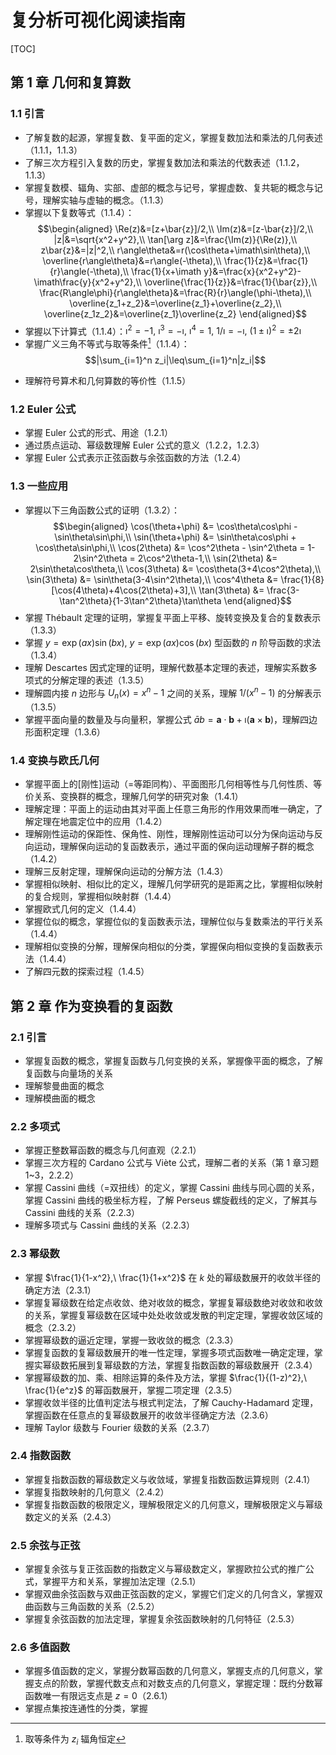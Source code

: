 # 复分析可视化阅读指南

[TOC]

## 第 1 章 几何和复算数

### 1.1 引言

- 了解复数的起源，掌握复数、复平面的定义，掌握复数加法和乘法的几何表述（1.1.1，1.1.3）
- 了解三次方程引入复数的历史，掌握复数加法和乘法的代数表述（1.1.2，1.1.3）
- 掌握复数模、辐角、实部、虚部的概念与记号，掌握虚数、复共轭的概念与记号，理解实轴与虚轴的概念。（1.1.3）
- 掌握以下复数等式（1.1.4）：$$\begin{aligned}
\Re(z)&=[z+\bar{z}]/2,\\
\Im(z)&=[z-\bar{z}]/2,\\
|z|&=\sqrt{x^2+y^2},\\
\tan[\arg z]&=\frac{\Im(z)}{\Re(z)},\\
z\bar{z}&=|z|^2,\\
r\angle\theta&=r(\cos\theta+\imath\sin\theta),\\
\overline{r\angle\theta}&=r\angle(-\theta),\\
\frac{1}{z}&=\frac{1}{r}\angle(-\theta),\\
\frac{1}{x+\imath y}&=\frac{x}{x^2+y^2}-\imath\frac{y}{x^2+y^2},\\
\overline{\frac{1}{z}}&=\frac{1}{\bar{z}},\\
\frac{R\angle\phi}{r\angle\theta}&=\frac{R}{r}\angle(\phi-\theta),\\
\overline{z_1+z_2}&=\overline{z_1}+\overline{z_2},\\
\overline{z_1z_2}&=\overline{z_1}\overline{z_2}
\end{aligned}$$
- 掌握以下计算式（1.1.4）：$\imath^2=-1,\ \imath^3=-\imath,\ \imath^4=1,\ 1/\imath=-\imath,\ (1\pm\imath)^2=\pm2\imath$
- 掌握广义三角不等式与取等条件[^1]（1.1.4）：$$|\sum_{i=1}^n z_i|\leq\sum_{i=1}^n|z_i|$$

[^1]: 取等条件为 $z_i$ 辐角恒定

- 理解符号算术和几何算数的等价性（1.1.5）

### 1.2 Euler 公式

- 掌握 Euler 公式的形式、用途（1.2.1）
- 通过质点运动、幂级数理解 Euler 公式的意义（1.2.2，1.2.3）
- 掌握 Euler 公式表示正弦函数与余弦函数的方法（1.2.4）

### 1.3 一些应用

- 掌握以下三角函数公式的证明（1.3.2）：$$\begin{aligned}
    \cos(\theta+\phi) &= \cos\theta\cos\phi - \sin\theta\sin\phi,\\
    \sin(\theta+\phi) &= \sin\theta\cos\phi + \cos\theta\sin\phi,\\
    \cos(2\theta) &= \cos^2\theta - \sin^2\theta = 1-2\sin^2\theta = 2\cos^2\theta-1,\\
    \sin(2\theta) &= 2\sin\theta\cos\theta,\\
    \cos(3\theta) &= \cos\theta(3+4\cos^2\theta),\\
    \sin(3\theta) &= \sin\theta(3-4\sin^2\theta),\\
    \cos^4\theta &= \frac{1}{8}[\cos(4\theta)+4\cos(2\theta)+3],\\
    \tan(3\theta) &= \frac{3-\tan^2\theta}{1-3\tan^2\theta}\tan\theta
\end{aligned}$$
- 掌握 Thébault 定理的证明，掌握复平面上平移、旋转变换及复合的复数表示（1.3.3）
- 掌握 $y=\exp(ax)\sin(bx),\ y=\exp(ax)\cos(bx)$ 型函数的 $n$ 阶导函数的求法（1.3.4）
- 理解 Descartes 因式定理的证明，理解代数基本定理的表述，理解实系数多项式的分解定理的表述（1.3.5）
- 理解圆内接 $n$ 边形与 $U_n(x) = x^n-1$ 之间的关系，理解 $1/(x^n-1)$ 的分解表示（1.3.5）
- 掌握平面向量的数量及与向量积，掌握公式 $\bar{a}b=\pmb{a}\cdot\pmb{b}+\imath(\pmb{a}\times\pmb{b})$，理解四边形面积定理（1.3.6）

### 1.4 变换与欧氏几何

- 掌握平面上的[刚性]运动（=等距同构）、平面图形几何相等性与几何性质、等价关系、变换群的概念，理解几何学的研究对象（1.4.1）
- 理解定理：平面上的运动由其对平面上任意三角形的作用效果而唯一确定，了解定理在地震定位中的应用（1.4.2）
- 理解刚性运动的保距性、保角性、刚性，理解刚性运动可以分为保向运动与反向运动，理解保向运动的复函数表示，通过平面的保向运动理解子群的概念（1.4.2）
- 理解三反射定理，理解保向运动的分解方法（1.4.3）
- 掌握相似映射、相似比的定义，理解几何学研究的是距离之比，掌握相似映射的复合规则，掌握相似映射群（1.4.4）
- 掌握欧式几何的定义（1.4.4）
- 掌握位似的概念，掌握位似的复函数表示法，理解位似与复数乘法的平行关系（1.4.4）
- 理解相似变换的分解，理解保向相似的分类，掌握保向相似变换的复函数表示法（1.4.4）
- 了解四元数的探索过程（1.4.5）

## 第 2 章 作为变换看的复函数

### 2.1 引言

- 掌握复函数的概念，掌握复函数与几何变换的关系，掌握像平面的概念，了解复函数与向量场的关系
- 理解黎曼曲面的概念
- 理解模曲面的概念

### 2.2 多项式

- 掌握正整数幂函数的概念与几何直观（2.2.1）
- 掌握三次方程的 Cardano 公式与 Viète 公式，理解二者的关系（第 1 章习题 1~3，2.2.2）
- 掌握 Cassini 曲线（=双扭线）的定义，掌握 Cassini 曲线与同心圆的关系，掌握 Cassini 曲线的极坐标方程，了解 Perseus 螺旋截线的定义，了解其与 Cassini 曲线的关系（2.2.3）
- 理解多项式与 Cassini 曲线的关系（2.2.3）

### 2.3 幂级数

- 掌握 $\frac{1}{1-x^2},\ \frac{1}{1+x^2}$ 在 $k$ 处的幂级数展开的收敛半径的确定方法（2.3.1）
- 掌握复幂级数在给定点收敛、绝对收敛的概念，掌握复幂级数绝对收敛和收敛的关系，掌握复幂级数在区域中处处收敛或发散的判定定理，掌握收敛区域的概念（2.3.2）
- 掌握幂级数的逼近定理，掌握一致收敛的概念（2.3.3）
- 掌握复函数的复幂级数展开的唯一性定理，掌握多项式函数唯一确定定理，掌握实幂级数拓展到复幂级数的方法，掌握复指数函数的幂级数展开（2.3.4）
- 掌握幂级数的加、乘、相除运算的条件及方法，掌握 $\frac{1}{(1-z)^2},\ \frac{1}{e^z}$ 的幂函数展开，掌握二项定理（2.3.5）
- 掌握收敛半径的比值判定法与根式判定法，了解 Cauchy-Hadamard 定理，掌握函数在任意点的复幂级数展开的收敛半径确定方法（2.3.6）
- 理解 Taylor 级数与 Fourier 级数的关系（2.3.7）

### 2.4 指数函数

- 掌握复指数函数的幂级数定义与收敛域，掌握复指数函数运算规则（2.4.1）
- 掌握复指数映射的几何意义（2.4.2）
- 掌握复指数函数的极限定义，理解极限定义的几何意义，理解极限定义与幂级数定义的关系（2.4.3）

### 2.5 余弦与正弦

- 掌握复余弦与复正弦函数的指数定义与幂级数定义，掌握欧拉公式的推广公式，掌握平方和关系，掌握加法定理（2.5.1）
- 掌握双曲余弦函数与双曲正弦函数的定义，掌握它们定义的几何含义，掌握双曲函数与三角函数的关系（2.5.2）
- 掌握复余弦函数的加法定理，掌握复余弦函数映射的几何特征（2.5.3）

### 2.6 多值函数

- 掌握多值函数的定义，掌握分数幂函数的几何意义，掌握支点的几何意义，掌握支点的阶数，掌握代数支点和对数支点的几何意义，掌握定理：既约分数幂函数唯一有限远支点是 $z=0$（2.6.1）
- 掌握点集按连通性的分类，掌握
